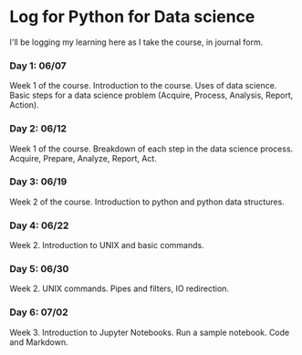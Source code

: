 # Log for Python for Data science

I'll be logging my learning here as I take the course, in journal form.

### Day 1: 06/07
Week 1 of the course. Introduction to the course. Uses of data science. Basic steps for a data science problem (Acquire, Process, Analysis, Report, Action).

### Day 2: 06/12
Week 1 of the course. Breakdown of each step in the data science process. Acquire, Prepare, Analyze, Report, Act.

### Day 3: 06/19
Week 2 of the course. Introduction to python and python data structures.

### Day 4: 06/22
Week 2. Introduction to UNIX and basic commands.

### Day 5: 06/30
Week 2. UNIX commands. Pipes and filters, IO redirection.

### Day 6: 07/02
Week 3. Introduction to Jupyter Notebooks. Run a sample notebook. Code and Markdown.
